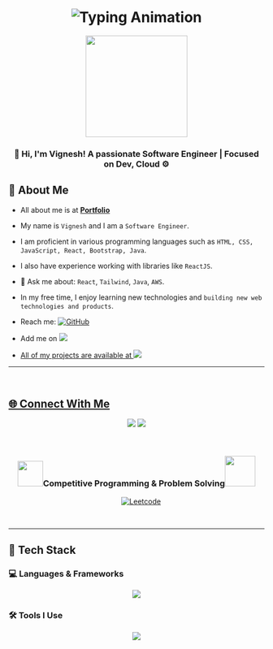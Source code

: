 <h1 align="center">
  <img src="https://readme-typing-svg.herokuapp.com?font=Fira+Code&size=25&pause=1000&center=true&vCenter=true&width=500&lines=Hi+I'm+Vignesh!;Full-Stack+Developer;Creative+Tech+Educator;Building+Cool+Things+🚀" alt="Typing Animation" />
</h1>

<p align="center">
  <img src="" height="200"/>
</p>

<h3 align="center">
  <strong>🚀 Hi, I'm Vignesh! A passionate Software Engineer | Focused on Dev, Cloud ⚙️</strong>
</h3>

## 🧠 About Me

<!-- - All about me is at **[Portfolio](https://tonmoysu.netlify.app/)** -->
- All about me is at **[Portfolio]()**

- My name is `Vignesh` and I am a `Software Engineer`.
- I am proficient in various programming languages such as `HTML, CSS, JavaScript, React, Bootstrap, Java`.
- I also have experience working with libraries like `ReactJS`.
- 💬 Ask me about: `React`, `Tailwind`, `Java`, `AWS`.  
- In my free time, I enjoy learning new technologies and `building new web technologies and products`.
- Reach me: <a href="mailto:vickeevicky199@gmail.com" target="_blank"><img alt="GitHub" src="https://img.shields.io/badge/-vickeevicky199@gmail.com-c14438?style=flat-square&logo=Gmail&logoColor=white"></a>
- Add me on <a href="" target="_blank"><img src="https://img.shields.io/badge/LinkedIn-green">
- All of my projects are available at <a href="" target="_blank"><img src="https://img.shields.io/badge/Github-008080">

---
<br />

## 🌐 Connect With Me

<p align="center">
  <a href="" target="_blank"><img src="https://skillicons.dev/icons?i=linkedin" /></a>
  <a href="mailto:vickeevicky199@gmail.com"><img src="https://skillicons.dev/icons?i=gmail" /></a>
</p>
<br />
  

<div align="center">
<h3><picture> <img src = "" width = 50px></picture>Competitive Programming & Problem Solving<img src="" width="60">
</h3>
<p align="center">
  &emsp;
    <a href=""><img alt = "Leetcode" src="https://img.shields.io/badge/LeetCode%20-%23FFA116.svg?style=plastic&logo=leetcode&logoColor=black" /></a>
</p></div>
<br />

---

## 🧰 Tech Stack

### 💻 Languages & Frameworks
<p align="center">
  <img src="https://skillicons.dev/icons?i=html,css,js,ts,react,nodejs,tailwind,bootstrap,java,aws,azure,kubernetes,docker,git,github,mysql" />
</p>

### 🛠️ Tools I Use
<p align="center">
  <img src="https://skillicons.dev/icons?i=git,github,vscode,vercel,postman,prisma,figma,npm" />
</p>

 
